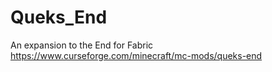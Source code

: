 # Queks_End
An expansion to the End for Fabric
https://www.curseforge.com/minecraft/mc-mods/queks-end
